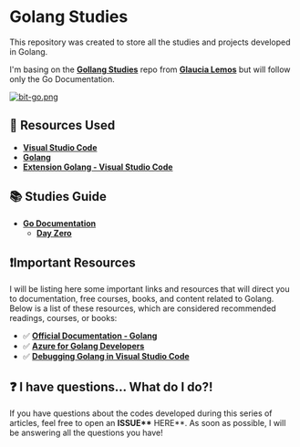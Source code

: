# Golang Studies

This repository was created to store all the studies and projects developed in Golang.

I'm basing on the **[Gollang Studies](https://github.com/glaucia86/golang-studies)** repo from **[Glaucia Lemos](https://github.com/glaucia86)** but will follow only the Go Documentation.

[![bit-go.png](https://i.postimg.cc/s204FQ2b/bit-go.png)](https://postimg.cc/GBGyGpGj)

## 🚀 Resources Used

- **[Visual Studio Code](https://code.visualstudio.com/?WT.mc_id=javascript-0000-gllemos)**
- **[Golang](https://golang.org/doc/install)**
- **[Extension Golang - Visual Studio Code](https://marketplace.visualstudio.com/items?itemName=ms-vscode.Go&WT.mc_id=javascript-0000-gllemos)**

## 📚 Studies Guide

- **[Go Documentation](https://go.dev/doc/)**
  - **[Day Zero](./day-0/README.md)**

## ❗️Important Resources

I will be listing here some important links and resources that will direct you to documentation, free courses, books, and content related to Golang. Below is a list of these resources, which are considered recommended readings, courses, or books:

- ✅ **[Official Documentation - Golang](http://www.golangbr.org/doc/)**
- ✅ **[Azure for Golang Developers](https://docs.microsoft.com/azure/developer/go/?WT.mc_id=javascript-0000-gllemos)**
- ✅ **[Debugging Golang in Visual Studio Code](https://github.com/golang/vscode-go/blob/master/docs/debugging.md)**

## ❓ I have questions... What do I do?!

If you have questions about the codes developed during this series of articles, feel free to open an **ISSUE\*\*** HERE\*\*. As soon as possible, I will be answering all the questions you have!

